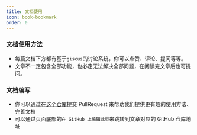 ```yaml
---
title: 文档使用
icon: book-bookmark
order: 0
---
```


### 文档使用方法

- 每篇文档下方都有基于`giscus`的讨论系统，你可以点赞、评论、提问等等。
- 文章不一定包含全部功能，也必定无法解决全部问题，在阅读完文章后也可提问。

### 文档编写

- 你可以通过在[这个仓库](https://github.com/LazuliKao/PFLPDocs)提交 PullRequest 来帮助我们提供更有趣的使用方法、完善文档
- 可以通过页面底部的`在 GitHub 上编辑此页`来跳转到文章对应的 GitHub 仓库地址
